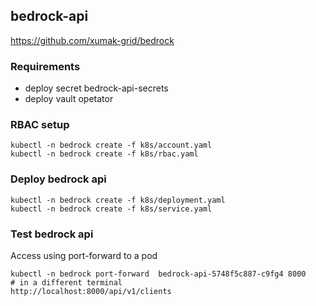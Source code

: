 ## bedrock-api

https://github.com/xumak-grid/bedrock

### Requirements

- deploy secret bedrock-api-secrets
- deploy vault opetator

### RBAC setup

```
kubectl -n bedrock create -f k8s/account.yaml
kubectl -n bedrock create -f k8s/rbac.yaml
```

### Deploy bedrock api

```
kubectl -n bedrock create -f k8s/deployment.yaml
kubectl -n bedrock create -f k8s/service.yaml
```

### Test bedrock api

Access using port-forward to a pod

```
kubectl -n bedrock port-forward  bedrock-api-5748f5c887-c9fg4 8000
# in a different terminal
http://localhost:8000/api/v1/clients
```
